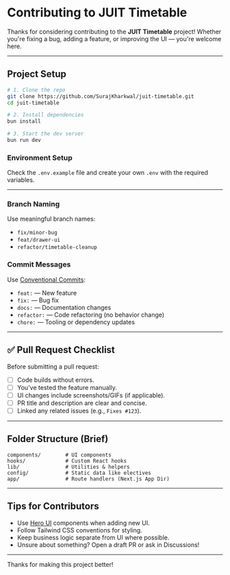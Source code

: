 # Contributing to JUIT Timetable

Thanks for considering contributing to the **JUIT Timetable** project!
Whether you're fixing a bug, adding a feature, or improving the UI — you're welcome here.

---

## Project Setup

```bash
# 1. Clone the repo
git clone https://github.com/SurajKharkwal/juit-timetable.git
cd juit-timetable

# 2. Install dependencies
bun install

# 3. Start the dev server
bun run dev
```

### Environment Setup

Check the `.env.example` file and create your own `.env` with the required variables.

---

### Branch Naming

Use meaningful branch names:

- `fix/minor-bug`
- `feat/drawer-ui`
- `refactor/timetable-cleanup`

### Commit Messages

Use [Conventional Commits](https://www.conventionalcommits.org/en/v1.0.0/):

- `feat:` — New feature
- `fix:` — Bug fix
- `docs:` — Documentation changes
- `refactor:` — Code refactoring (no behavior change)
- `chore:` — Tooling or dependency updates
---

## ✅ Pull Request Checklist

Before submitting a pull request:

- [ ] Code builds without errors.
- [ ] You've tested the feature manually.
- [ ] UI changes include screenshots/GIFs (if applicable).
- [ ] PR title and description are clear and concise.
- [ ] Linked any related issues (e.g., `Fixes #123`).

---

## Folder Structure (Brief)

```
components/        # UI components
hooks/             # Custom React hooks
lib/               # Utilities & helpers
config/            # Static data like electives
app/               # Route handlers (Next.js App Dir)
```

---

## Tips for Contributors

- Use [Hero UI](https://www.heroui.com/) components when adding new UI.
- Follow Tailwind CSS conventions for styling.
- Keep business logic separate from UI where possible.
- Unsure about something? Open a draft PR or ask in Discussions!

---

Thanks for making this project better!
